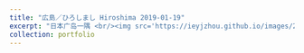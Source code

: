 ```yaml
---
title: "広島／ひろしまし Hiroshima 2019-01-19"
excerpt: "日本广岛一隅 <br/><img src='https://ieyjzhou.github.io/images/20190119_123020.jpg'>"
collection: portfolio
---
```

